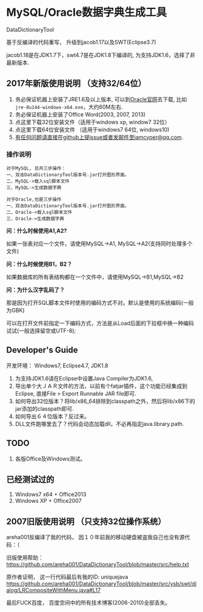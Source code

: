 MySQL/Oracle数据字典生成工具
==================
DataDictionaryTool 

基于反编译的代码重写， 升级到jacob1.17以及SWT(Eclipse3.7)

jacob1.18是在JDK1.7下，swt4.7是在JDK1.8下编译的, 为支持JDK1.6，选择了非最新版本.

## 2017年新版使用说明 （支持32/64位）

1. 务必保证机器上安装了JRE1.6及以上版本, 可以到[Oracle官网](http://www.oracle.com/technetwork/java/javase/downloads)去下载, 比如`jre-8u144-windows-x64.exe`，大约60M左右.
2. 务必保证机器上安装了Office Word(2003, 2007, 2013)
3. 点这里下载32位安装文件（适用于windows xp, window7 32位）
4. 点这里下载64位安装文件 （适用于windows7 64位, windows10)
5. 有任何问题请直接在github上提issue或者发邮件至iamcyper@qq.com. 

### 操作说明

	对于MySQL, 总共三步操作：
	一、双击DataDictionaryTool版本号.jar打开图形界面。
	二、MySQL->载入sql脚本文件
	三、MySQL->生成数据字典
	
	对于Oracle,也是三步操作
	一、双击DataDictionaryTool版本号.jar打开图形界面。
	二、Oracle->载入sql脚本文件
	三、Oracle->生成数据字典


**问：什么时候使用A1,A2?**

如果一张表对应一个文件，请使用MySQL->A1, MySQL->A2(支持同时处理多个文件)

**问：什么时候使用B1，B2？**

如果数据库的所有表结构都在一个文件中，请使用MySQL->B1,MySQL->B2

**问：为什么汉字乱码了？**

那是因为打开SQL脚本文件时使用的编码方式不对。默认是使用的系统编码(一般为GBK) 

可以在打开文件前指定一下编码方式，方法是从Load后面的下拉框中换一种编码试试(一般选择留空或UTF-8);

## Developer's Guide
开发环境： Windows7, Eclipse4.7, JDK1.8

1. 为支持JDK1.6请在Eclipse中设置Java Compiler为JDK1.6, 
2. 导出单个大ＪＡＲ文件的方法，以前有个fatjar插件，这个功能已经集成到Eclipse, 直接File > Export Runnable JAR file即可.
3. 如何导出32位版本？将lib/x86_64排除到classpath之外，然后将lib/x86下的jar添加的classpath即可.
4. 如何导出６４位版本？反过来。
5. DLL文件跑哪里去了？代码会动态加载dll，不必再指定java.library.path.

## TODO
1. 各版Office及Windows测试。

## 已经测试过的
1. Windows7 x64 + Office2013
2. Windows XP + Office2007

## 2007旧版使用说明 （只支持32位操作系统）
areha001反编译了我的代码， 因１０年前我的移动硬盘被盗我自己也没有源代码：（

旧版使用帮助：
https://github.com/areha001/DataDictionaryTool/blob/master/src/help.txt

原作者证明， 这一行代码最后有我的ID: uniquejava
https://github.com/areha001/DataDictionaryTool/blob/master/src/ysb/swt/dialog/LRCompositeWithMenu.java#L17

最后FUCK百度， 百度空间中的所有技术博客(2006-2010)全部丢失。
